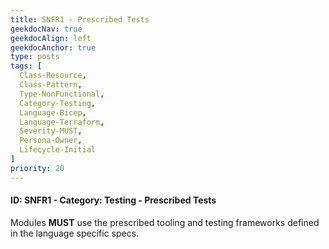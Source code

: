 ```yaml
---
title: SNFR1 - Prescribed Tests
geekdocNav: true
geekdocAlign: left
geekdocAnchor: true
type: posts
tags: [
  Class-Resource,
  Class-Pattern,
  Type-NonFunctional,
  Category-Testing,
  Language-Bicep,
  Language-Terraform,
  Severity-MUST,
  Persona-Owner,
  Lifecycle-Initial
]
priority: 20
---
```


#### ID: SNFR1 - Category: Testing - Prescribed Tests

Modules **MUST** use the prescribed tooling and testing frameworks defined in the language specific specs.
